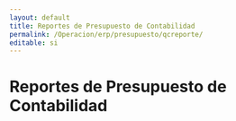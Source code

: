 ```yaml
---
layout: default
title: Reportes de Presupuesto de Contabilidad
permalink: /Operacion/erp/presupuesto/qcreporte/
editable: si
---
```


# Reportes de Presupuesto de Contabilidad  

